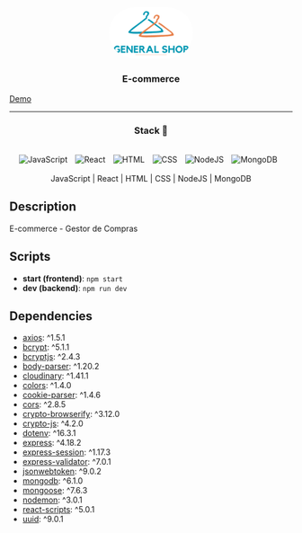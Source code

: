<div align="center">
  <img style="width: 150px; border-radius:100px"   src="/client/src/components/assets/GeneralShopLogoNoSlogan.png"/>
  <h3 align="center"><b>E-commerce</b></h3>
</div>

[Demo](https://general-shop-shedev-frontend.vercel.app/)

---

<div align="center">
  
### Stack 🧰

  <br>
  <img alt="JavaScript" width="40px" style="padding-right:10px;" src="https://cdn.jsdelivr.net/gh/devicons/devicon/icons/javascript/javascript-plain.svg" />
  <img alt="React" width="40px" style="padding-right:10px;" src="https://cdn.jsdelivr.net/gh/devicons/devicon/icons/react/react-original.svg" />
  <img alt="HTML" width="40px" style="padding-right:10px;" src="https://cdn.jsdelivr.net/gh/devicons/devicon/icons/html5/html5-plain.svg" />
  <img alt="CSS" width="40px" style="padding-right:10px;" src="https://cdn.jsdelivr.net/gh/devicons/devicon/icons/css3/css3-plain.svg" />
  <img alt="NodeJS" width="40px" style="padding-right:10px;" src="https://cdn.jsdelivr.net/gh/devicons/devicon/icons/nodejs/nodejs-original.svg" />
  <img alt="MongoDB" width="40px" style="padding-right:10px;" src="https://cdn.jsdelivr.net/gh/devicons/devicon@latest/icons/mongodb/mongodb-original.svg" />
</div>

<br>

<div align="center">
  JavaScript | React | HTML | CSS | NodeJS | MongoDB
</div>

## Description
E-commerce - Gestor de Compras
 
## Scripts
- **start (frontend)**: `npm start`
- **dev (backend)**: `npm run dev`
 
## Dependencies
- [axios](https://www.npmjs.com/package/axios): ^1.5.1
- [bcrypt](https://www.npmjs.com/package/bcrypt): ^5.1.1
- [bcryptjs](https://www.npmjs.com/package/bcryptjs): ^2.4.3
- [body-parser](https://www.npmjs.com/package/body-parser): ^1.20.2
- [cloudinary](https://www.npmjs.com/package/cloudinary): ^1.41.1
- [colors](https://www.npmjs.com/package/colors): ^1.4.0
- [cookie-parser](https://www.npmjs.com/package/cookie-parser): ^1.4.6
- [cors](https://www.npmjs.com/package/cors): ^2.8.5
- [crypto-browserify](https://www.npmjs.com/package/crypto-browserify): ^3.12.0
- [crypto-js](https://www.npmjs.com/package/crypto-js): ^4.2.0
- [dotenv](https://www.npmjs.com/package/dotenv): ^16.3.1
- [express](https://www.npmjs.com/package/express): ^4.18.2
- [express-session](https://www.npmjs.com/package/express-session): ^1.17.3
- [express-validator](https://www.npmjs.com/package/express-validator): ^7.0.1
- [jsonwebtoken](https://www.npmjs.com/package/jsonwebtoken): ^9.0.2
- [mongodb](https://www.npmjs.com/package/mongodb): ^6.1.0
- [mongoose](https://www.npmjs.com/package/mongoose): ^7.6.3
- [nodemon](https://www.npmjs.com/package/nodemon): ^3.0.1
- [react-scripts](https://www.npmjs.com/package/react-scripts): ^5.0.1
- [uuid](https://www.npmjs.com/package/uuid): ^9.0.1
